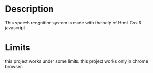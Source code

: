 # Description
This speech rcognition system is made with the help of Html, Css & javascript.

# Limits
this project works under some limits.
this project works only in chrome browser.
